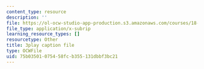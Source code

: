 ```yaml
---
content_type: resource
description: ''
file: https://ol-ocw-studio-app-production.s3.amazonaws.com/courses/18-01sc-single-variable-calculus-fall-2010/75b03501075458fcb355131dbbf3bc21_KhwQKE_tld0.vtt
file_type: application/x-subrip
learning_resource_types: []
resourcetype: Other
title: 3play caption file
type: OCWFile
uid: 75b03501-0754-58fc-b355-131dbbf3bc21
---
```

